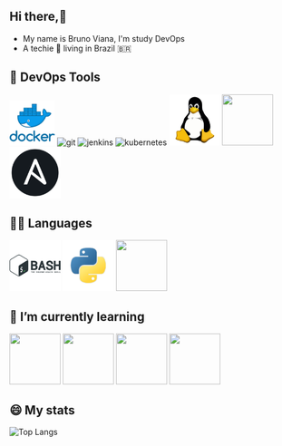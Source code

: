 ## Hi there,👋
- My name is Bruno Viana, I'm study DevOps
- A techie 🚀 living in Brazil 🇧🇷

## 🧰 DevOps Tools

<p align="left">
<!-- <img src="https://raw.githubusercontent.com/devicons/devicon/master/icons/amazonwebservices/amazonwebservices-original-wordmark.svg" alt="aws" width="105" height="105"/>  -->
<img src="https://raw.githubusercontent.com/github/explore/80688e429a7d4ef2fca1e82350fe8e3517d3494d/topics/docker/docker.png" alt="docker" width="80" height="80"/> 
<!-- <img src="https://www.vectorlogo.zone/logos/google_cloud/google_cloud-icon.svg" alt="gcp" width="90" height="90"/>  -->
<img src="https://www.vectorlogo.zone/logos/git-scm/git-scm-icon.svg" alt="git" width="90" height="90"/> 
<img src="https://www.vectorlogo.zone/logos/jenkins/jenkins-icon.svg" alt="jenkins" width="90" height="90"/> 
<img src="https://www.vectorlogo.zone/logos/kubernetes/kubernetes-icon.svg" alt="kubernetes" width="90" height="90"/>
<img src="https://raw.githubusercontent.com/github/explore/80688e429a7d4ef2fca1e82350fe8e3517d3494d/topics/linux/linux.png" alt="linux" width="90" height="90"/> 
<img src="https://miro.medium.com/v2/resize:fit:340/1*HP0Qss6BAQcv0UbHb21YFQ.png" width="90" height="90"/>
<!-- <img src="https://camo.githubusercontent.com/d13e208052a3e9d83243cd804635e60e4a238c43a86ce1bc6aea249c39c67709/68747470733a2f2f7777772e766563746f726c6f676f2e7a6f6e652f6c6f676f732f7465727261666f726d696f2f7465727261666f726d696f2d617232312e737667" alt="terraform" width="110" height="110"/>   -->
<img src="https://raw.githubusercontent.com/github/explore/80688e429a7d4ef2fca1e82350fe8e3517d3494d/topics/ansible/ansible.png" alt="ansible" width="90" height="90"/>
</p>


## 👩‍💻 Languages

<p align="left">
  <img src="https://raw.githubusercontent.com/github/explore/80688e429a7d4ef2fca1e82350fe8e3517d3494d/topics/bash/bash.png" alt="bash" width="90" height="90"/> 
  <img src="https://raw.githubusercontent.com/github/explore/80688e429a7d4ef2fca1e82350fe8e3517d3494d/topics/python/python.png" alt="python" width="90" height="90"/> 
  <img src="https://www.pulumi.com/logos/brand/twitter-summary.png" width="90" height="90"/>

</p>


## 🌱 I’m currently learning

<img src="https://avatars.githubusercontent.com/u/47602533?s=280&v=4" width="90" height="90"/>  <img src="https://raw.githubusercontent.com/oracle-devrel/devo.tutorials/main/assets/argo-icon-color-800.png" width="90" height="90"/>  <img src="https://miro.medium.com/v2/resize:fit:400/1*ANDxSZMbvvhaxwqdI-6rPw.png" width="90" height="90"/>  <img src="https://play-lh.googleusercontent.com/rfWOJQVBHoAZ_B43v0ySFlLmJBLtksVGAxGaFRh2ex4nOmNQ86qzG4sYWV63IKrXlvI" width="90" height="90"/>


## 😄 My stats 

![Top Langs](https://github-readme-stats.vercel.app/api/top-langs/?username=fbrunoviana&layout=compact)
